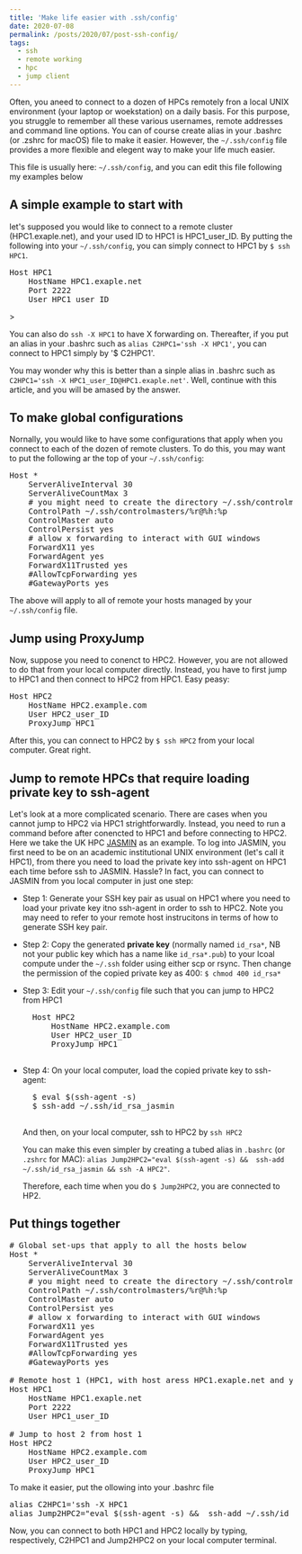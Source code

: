 ```yaml
---
title: 'Make life easier with .ssh/config'
date: 2020-07-08
permalink: /posts/2020/07/post-ssh-config/
tags:
  - ssh
  - remote working
  - hpc
  - jump client
---
```


Often, you aneed to connect to a dozen of HPCs remotely fron a local UNIX environment (your laptop or woekstation) on a daily basis. For this purpose, you struggle to remember all these various usernames, remote addresses and command line options. You can of course create alias in your .bashrc (or .zshrc for macOS) file to make it easier. However, the `~/.ssh/config` file provides a more flexible and elegent way to make your life much easier. 

This file is usually here: `~/.ssh/config`, and you can edit this file following my examples below

## A simple example to start with
let's supposed you would like to connect to a remote cluster (HPC1.exaple.net), and your used ID to HPC1 is HPC1_user_ID. By putting the following into your `~/.ssh/config`, you can simply connect to HPC1 by `$ ssh HPC1`.
<pre>
Host HPC1
	HostName HPC1.exaple.net
	Port 2222
	User HPC1_user_ID
</pre>>
You can also do `ssh -X HPC1` to have X forwarding on. Thereafter, if you put an alias in your .bashrc such as `alias C2HPC1='ssh -X HPC1'`, you can connect to HPC1 simply by '$ C2HPC1'. 

You may wonder why this is better than a sinple alias in .bashrc such as `C2HPC1='ssh -X HPC1_user_ID@HPC1.exaple.net'`. Well, continue with this article, and you will be amased by the answer. 

## To make global configurations
Nornally, you would like to have some configurations that apply when you connect to each of the dozen of remote clusters. To do this, you may want to put the following ar the top of your `~/.ssh/config`:
<pre>
Host *
	ServerAliveInterval 30
	ServerAliveCountMax 3
	# you might need to create the directory ~/.ssh/controlmasters/
	ControlPath ~/.ssh/controlmasters/%r@%h:%p
	ControlMaster auto
	ControlPersist yes
	# allow x forwarding to interact with GUI windows
	ForwardX11 yes
	ForwardAgent yes
	ForwardX11Trusted yes
	#AllowTcpForwarding yes
	#GatewayPorts yes
</pre>
The above will apply to all of remote your hosts managed by your `~/.ssh/config` file.


## Jump using ProxyJump
Now, suppose you need to conenct to HPC2. However, you are not allowed to do that from your local computer directly. Instead, you have to first jump to HPC1 and then connect to HPC2 from HPC1. Easy peasy:
<pre>
Host HPC2
	HostName HPC2.example.com
	User HPC2_user_ID
	ProxyJump HPC1
</pre>
After this, you can connect to HPC2 by `$ ssh HPC2` from your local computer. Great right. 

## Jump to remote HPCs that require loading private key to ssh-agent
Let's look at a more complicated scenario. There are cases when you cannot jump to HPC2 via HPC1 strightforwardly. Instead, you need to run a command before after conencted to HPC1 and before connecting to HPC2. 
Here we take the UK HPC [JASMIN](https://help.jasmin.ac.uk/article/187-login) as an example. To log into JASMIN, you first need to be on an academic institutional UNIX environment (let's call it HPC1), from there you need to load the private key into ssh-agent on HPC1 each time before ssh to JASMIN. Hassle? In fact, you can connect to JASMIN from you local computer in just one step: 

- Step 1: Generate your SSH key pair as usual on HPC1 where you need to load your private key itno ssh-agent in order to ssh to HPC2. Note you may need to refer to your remote host instrucitons in terms of how to generate SSH key pair. 
- Step 2: Copy the generated **private key** (normally named `id_rsa*`, NB not your public key which has a name like `id_rsa*.pub`) to your lcoal compute under the `~/.ssh` folder using either scp or rsync. Then change the permission of the copied private key as 400: `$ chmod 400 id_rsa*`
- Step 3: Edit your `~/.ssh/config` file such that you can jump to HPC2 from HPC1
	<pre>
	Host HPC2
		HostName HPC2.example.com
		User HPC2_user_ID
		ProxyJump HPC1
	</pre>

- Step 4: On your local computer, load the copied private key to ssh-agent:
	<pre>
	$ eval $(ssh-agent -s)
	$ ssh-add ~/.ssh/id_rsa_jasmin
	</pre>
	And then, on your local computer, ssh to HPC2 by `ssh HPC2`
	
	You can make this even simpler by creating a tubed alias in `.bashrc` (or `.zshrc` for MAC): 
	`alias Jump2HPC2="eval $(ssh-agent -s) &&  ssh-add ~/.ssh/id_rsa_jasmin && ssh -A HPC2"`. 
	
	Therefore, each time when you do `$ Jump2HPC2`, you are connected to HP2.


## Put things together

<pre>
# Global set-ups that apply to all the hosts below
Host *
	ServerAliveInterval 30
	ServerAliveCountMax 3
	# you might need to create the directory ~/.ssh/controlmasters/
	ControlPath ~/.ssh/controlmasters/%r@%h:%p
	ControlMaster auto
	ControlPersist yes
	# allow x forwarding to interact with GUI windows
	ForwardX11 yes
	ForwardAgent yes
	ForwardX11Trusted yes
	#AllowTcpForwarding yes
	#GatewayPorts yes

# Remote host 1 (HPC1, with host aress HPC1.exaple.net and your user ID HPC1_user_ID)
Host HPC1
	HostName HPC1.exaple.net
	Port 2222
	User HPC1_user_ID

# Jump to host 2 from host 1 
Host HPC2
	HostName HPC2.example.com
	User HPC2_user_ID
	ProxyJump HPC1
</pre>

To make it easier, put the ollowing into your .bashrc file
<pre>
alias C2HPC1='ssh -X HPC1
alias Jump2HPC2="eval $(ssh-agent -s) &&  ssh-add ~/.ssh/id_rsa_jasmin && ssh -A HPC2"
</pre>

Now, you can connect to both HPC1 and HPC2 locally by typing, respectively, C2HPC1 and Jump2HPC2 on your local computer terminal.


